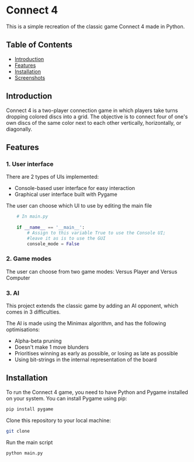 # Connect 4

This is a simple recreation of the
classic game Connect 4 made in Python.

## Table of Contents

- [Introduction](#introduction)
- [Features](#features)
- [Installation](#installation)
- [Screenshots](#screenshots)

## Introduction

Connect 4 is a two-player connection game 
in which players take turns dropping colored 
discs into a grid. The objective is to connect 
four of one's own discs of the same color next 
to each other vertically, horizontally, or diagonally.

## Features

### 1. User interface
There are 2 types of UIs implemented: 
- Console-based user interface for easy interaction 
- Graphical user interface built with Pygame 

The user can choose which UI to use by editing the main file
```python
    # In main.py
    
    if __name__ == '__main__':
        # Assign to this variable True to use the Console UI;
        #leave it as is to use the GUI 
        console_mode = False
``` 

### 2. Game modes
The user can choose from two game modes: Versus Player and Versus Computer
### 3. AI
This project extends the classic game by adding an AI opponent, which comes in 3 difficulties.

The AI is made using the Minimax algorithm, and has the following optimisations:
- Alpha-beta pruning
- Doesn't make 1 move blunders
- Prioritises winning as early as possible, or losing as late as possible
- Using bit-strings in the internal representation of the board
## Installation

To run the Connect 4 game, you need to have Python and Pygame installed on your system. You can install Pygame using pip:

```bash
pip install pygame
```

Clone this repository to your local machine:
```bash
git clone
```
Run the main script
```bash
python main.py
```